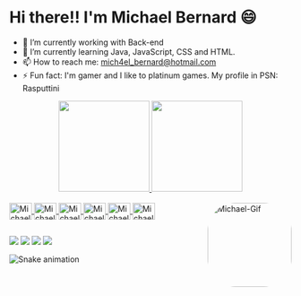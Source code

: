 # Hi there!! I'm Michael Bernard 😄

- 🔭 I’m currently working with Back-end
- 🌱 I’m currently learning Java, JavaScript, CSS and HTML.
- 📫 How to reach me: mich4el_bernard@hotmail.com
- ⚡ Fun fact: I'm gamer and I like to platinum games. My profile in PSN: Rasputtini

<div align="center">
  <a href="https://github.com/MichaelBernardS">
  <img height="162em" src="https://github-readme-stats-gamma-green.vercel.app/api?username=MichaelBernardS&show_icons=true&theme=dark&include_all_commits=true&count_private=true"/>
  <img height="162em" src="https://github-readme-stats-gamma-green.vercel.app/api/top-langs/?username=MichaelBernardS&layout=compact&langs_count=7&theme=dark"/>
</div>

<div style="display: inline_block"><br>
  <img align="center" alt="Michael-Java" height="30" width="40" src="https://cdn.jsdelivr.net/gh/devicons/devicon/icons/java/java-original.svg">
  <img align="center" alt="Michael-SpringBoot" height="30" width="40" src="https://cdn.jsdelivr.net/gh/devicons/devicon/icons/spring/spring-original.svg">
  <img align="center" alt="Michael-MySQL" height="30" width="40" src="https://cdn.jsdelivr.net/gh/devicons/devicon/icons/mysql/mysql-original.svg">
  <img align="center" alt="Michael-Js" height="30" width="40" src="https://cdn.jsdelivr.net/gh/devicons/devicon/icons/javascript/javascript-original.svg">
  <img align="center" alt="Michael-HTML" height="30" width="40" src="https://cdn.jsdelivr.net/gh/devicons/devicon/icons/html5/html5-original.svg">
  <img align="center" alt="Michael-CSS" height="30" width="40" src="https://cdn.jsdelivr.net/gh/devicons/devicon/icons/css3/css3-original.svg">     
  <img align="right" alt="Michael-Gif" height="150" style="border-radius:50px;" src="https://media.giphy.com/media/H7r5XcQccQvlXPwUOR/giphy.gif">
  </div>
  
##
 
 <div> 
  <a href="https://instagram.com/mica.bernard" target="_blank"><img src="https://img.shields.io/badge/-Instagram-%23E4405F?style=for-the-badge&logo=instagram&logoColor=white" target="_blank"></a>
  <a href="https://facebook.com/michael.bernard.1069" target="_blank"><img src="https://img.shields.io/badge/Facebook-1877F2?style=for-the-badge&logo=facebook&logoColor=white" target="_blank"></a>
  <a href="https://www.linkedin.com/in/michael-bernard-santos/" target="_blank"><img src="https://img.shields.io/badge/-LinkedIn-%230077B5?style=for-the-badge&logo=linkedin&logoColor=white" target="_blank"></a>
   <img src="https://img.shields.io/badge/MichaelBernard%237383-7289DA?style=for-the-badge&logo=discord&logoColor=white">
 
![Snake animation](https://github.com/MichaelBernardS/MichaelBernardS/blob/output/github-contribution-grid-snake.svg)
</div>
